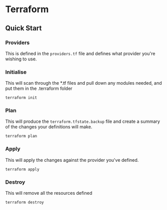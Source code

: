 # Terraform

## Quick Start

### Providers

This is defined in the `providers.tf` file and defines what provider you're wishing to use.

### Initialise

This will scan through the *.tf files and pull down any modules needed, and put them in the .terraform folder

`terraform init`

### Plan

This will produce the `terraform.tfstate.backup` file and create a summary of the changes your definitions will make.

`terraform plan`

### Apply

This will apply the changes against the provider you've defined.

`terraform apply`

### Destroy

This will remove all the resources defined

`terraform destroy`